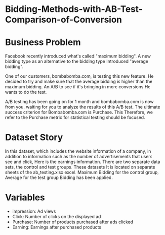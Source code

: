# Bidding-Methods-with-AB-Test-Comparison-of-Conversion

# Business Problem
Facebook recently introduced what's called "maximum bidding". A new bidding type as an alternative to the bidding type
Introduced "average bidding".

One of our customers, bombabomba.com, is testing this new feature.
He decided to try and make sure that the average bidding is higher than the maximum bidding.
An A/B to see if it's bringing in more conversions
He wants to do the test.

A/B testing has been going on for 1 month and bombabomba.com is now from you.
waiting for you to analyze the results of this A/B test.
The ultimate success criterion for Bombabomba.com is Purchase. This
Therefore, we refer to the Purchase metric for statistical testing
should be focused.


# Dataset Story
In this dataset, which includes the website information of a company, in addition to information such as the number of advertisements that users see and click,
Here is the earnings information. There are two separate data sets, the control and test groups. These datasets
It is located on separate sheets of the ab_testing.xlsx excel. Maximum Bidding for the control group, Average for the test group
Bidding has been applied.

# Variables
* impression: Ad views
* Click: Number of clicks on the displayed ad
* Purchase: Number of products purchased after ads clicked
* Earning: Earnings after purchased products
  
